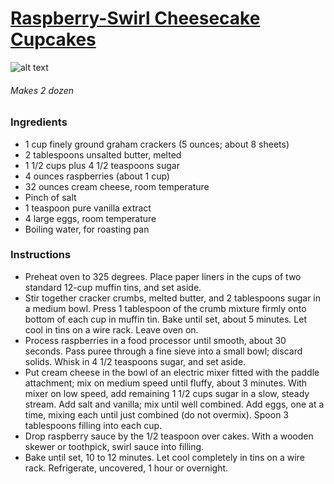 # [Raspberry-Swirl Cheesecake Cupcakes](http://www.marthastewart.com/1154970/raspberry-swirl-cheesecake-cupcakes)
![alt text](http://www.marthastewart.com/sites/files/marthastewart.com/styles/wmax-520-highdpi/public/d41/raspberry-swirl-cheesecake-0504-mla100715/raspberry-swirl-cheesecake-0504-mla100715_vert.jpg?itok=d-h1P9Ut)
###### Makes 2 dozen
### Ingredients
* 1 cup finely ground graham crackers (5 ounces; about 8 sheets)
* 2 tablespoons unsalted butter, melted
* 1 1/2 cups plus 4 1/2 teaspoons sugar
* 4 ounces raspberries (about 1 cup)
* 32 ounces cream cheese, room temperature
* Pinch of salt
* 1 teaspoon pure vanilla extract
* 4 large eggs, room temperature
* Boiling water, for roasting pan

### Instructions
* Preheat oven to 325 degrees. Place paper liners in the cups of two standard 12-cup muffin tins, and set aside.
* Stir together cracker crumbs, melted butter, and 2 tablespoons sugar in a medium bowl. Press 1 tablespoon of the crumb mixture firmly onto bottom of each cup in muffin tin. Bake until set, about 5 minutes. Let cool in tins on a wire rack. Leave oven on.
* Process raspberries in a food processor until smooth, about 30 seconds. Pass puree through a fine sieve into a small bowl; discard solids. Whisk in 4 1/2 teaspoons sugar, and set aside.
* Put cream cheese in the bowl of an electric mixer fitted with the paddle attachment; mix on medium speed until fluffy, about 3 minutes. With mixer on low speed, add remaining 1 1/2 cups sugar in a slow, steady stream. Add salt and vanilla; mix until well combined. Add eggs, one at a time, mixing each until just combined (do not overmix). Spoon 3 tablespoons filling into each cup.
* Drop raspberry sauce by the 1/2 teaspoon over cakes. With a wooden skewer or toothpick, swirl sauce into filling.
* Bake until set, 10 to 12 minutes. Let cool completely in tins on a wire rack. Refrigerate, uncovered, 1 hour or overnight.
